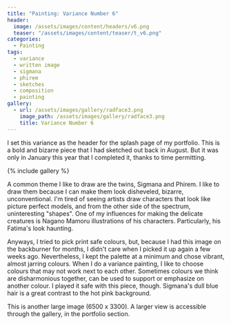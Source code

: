 ```yaml
---
title: "Painting: Variance Number 6"
header:
  image: /assets/images/content/headers/v6.png
  teaser: "/assets/images/content/teaser/t_v6.png"
categories:
  - Painting
tags:
  - variance
  - written image
  - sigmana
  - phirem
  - sketches
  - composition
  - painting
gallery:
  - url: /assets/images/gallery/radface3.png
    image_path: /assets/images/gallery/radface3.png
    title: Variance Number 6
---
```


I set this variance as the header for the splash page of my portfolio. This is a bold and bizarre piece that I had sketched out back in August. But it was only in January this year that I completed it, thanks to time permitting. 

{% include gallery %}

A common theme I like to draw are the twins, Sigmana and Phirem. I like to draw them because I can make them look disheveled, bizarre, unconventional. I'm tired of seeing artists draw characters that look like picture perfect models, and from the other side of the spectrum, uninteresting "shapes". One of my influences for making the delicate creatures is Nagano Mamoru illustrations of his characters. Particularly, his Fatima's look haunting. 

Anyways, I tried to pick print safe colours, but, because I had this image on the backburner for months, I didn't care when I picked it up again a few weeks ago. Nevertheless, I kept the palette at a minimum and chose vibrant, almost jarring colours. When I do a variance painting, I like to choose colours that may not work next to each other. Sometimes colours we think are disharmonious together, can be used to support or emphasize on another colour. I played it safe with this piece, though. Sigmana's dull blue hair is a great contrast to the hot pink background.

This is another large image (6500 x 3300). A larger view is accessible through the gallery, in the portfolio section.